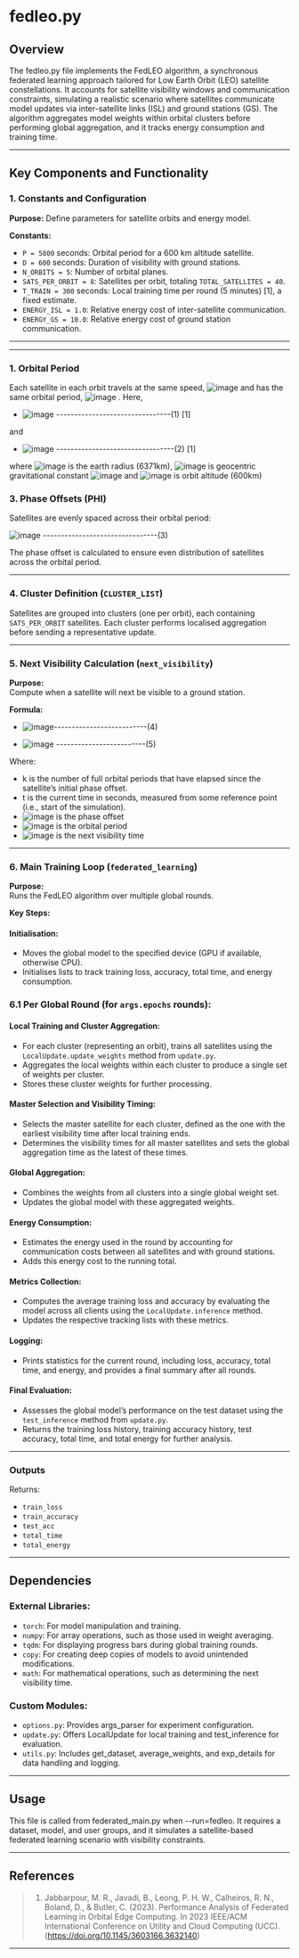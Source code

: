 # fedleo.py

## Overview

The fedleo.py file implements the FedLEO algorithm, a synchronous federated learning approach tailored for Low Earth Orbit (LEO) satellite constellations. It accounts for satellite visibility windows and communication constraints, simulating a realistic scenario where satellites communicate model updates via inter-satellite links (ISL) and ground stations (GS). The algorithm aggregates model weights within orbital clusters before performing global aggregation, and it tracks energy consumption and training time.

---

## Key Components and Functionality

### 1. Constants and Configuration

**Purpose:** Define parameters for satellite orbits and energy model.

**Constants:**
- `P = 5800` seconds: Orbital period for a 600 km altitude satellite.
- `D = 600` seconds: Duration of visibility with ground stations.
- `N_ORBITS = 5`: Number of orbital planes.
- `SATS_PER_ORBIT = 8`: Satellites per orbit, totaling `TOTAL_SATELLITES = 40`.
- `T_TRAIN = 300` seconds: Local training time per round (5 minutes) [1], a fixed estimate.
- `ENERGY_ISL = 1.0`: Relative energy cost of inter-satellite communication.
- `ENERGY_GS = 10.0`: Relative energy cost of ground station communication.

---

---
### 1. Orbital Period
Each satellite in each orbit travels at the same speed, ![image](https://github.com/user-attachments/assets/6f40e5e4-8f3b-40cc-b460-0b5328cb2e32)
 and has the same orbital period, ![image](https://github.com/user-attachments/assets/61a00815-b319-4870-ba80-13cd07736239)
. Here,
- ![image](https://github.com/user-attachments/assets/7e926db0-a740-4512-91bf-6c09d9e329bb) --------------------------------(1) [1]

and

- ![image](https://github.com/user-attachments/assets/fd410cb4-8c4b-43fe-8593-db85662c934f) ---------------------------------(2) [1]

where ![image](https://github.com/user-attachments/assets/4c139487-14bb-4a04-b43e-ea59e17f92a3) is the earth radius (6371km), ![image](https://github.com/user-attachments/assets/1337c0c5-8e73-4cf3-9c55-10df94fb7cba) is geocentric gravitational constant ![image](https://github.com/user-attachments/assets/0fd7f82e-bfd8-45e9-b1bf-58812b499af8) and ![image](https://github.com/user-attachments/assets/8ca8d461-11c0-4e16-a4ae-72d67ecf6876) is orbit altitude (600km)



### 3. Phase Offsets (PHI)

Satellites are evenly spaced across their orbital period:

![image](https://github.com/user-attachments/assets/247aae46-48f1-43e4-af69-a0ccaba83518) --------------------------------(3)


The phase offset is calculated to ensure even distribution of satellites across the orbital period.

---

### 4. Cluster Definition (`CLUSTER_LIST`)

Satellites are grouped into clusters (one per orbit), each containing `SATS_PER_ORBIT` satellites. Each cluster performs localised aggregation before sending a representative update.

---

### 5. Next Visibility Calculation (`next_visibility`)

**Purpose:**  
Compute when a satellite will next be visible to a ground station.

**Formula:**

- ![image](https://github.com/user-attachments/assets/3abf0b3c-11d8-45bb-ba92-3c47bc6a706e)--------------------------(4)

- ![image](https://github.com/user-attachments/assets/cbf41a48-da3f-4771-a85e-0046ddbae140) -------------------------(5)





Where:
- k is the number of full orbital periods that have elapsed since the satellite’s initial phase offset.
- t is the current time in seconds, measured from some reference point (i.e., start of the simulation).
- ![image](https://github.com/user-attachments/assets/21c582d6-b244-4107-8853-3044df17e1cf)
 is the phase offset
- ![image](https://github.com/user-attachments/assets/43b814b8-ab99-487d-9315-175ec8aa1732)
 is the orbital period
- ![image](https://github.com/user-attachments/assets/9ba548ce-4a72-4ebb-934d-63a9b8fd0eb7)
 is the next visibility time

---

### 6. Main Training Loop (`federated_learning`)

**Purpose:**  
Runs the FedLEO algorithm over multiple global rounds.

**Key Steps:**

#### Initialisation:
- Moves the global model to the specified device (GPU if available, otherwise CPU).
- Initialises lists to track training loss, accuracy, total time, and energy consumption.

### 6.1 Per Global Round (for `args.epochs` rounds):

#### Local Training and Cluster Aggregation:
- For each cluster (representing an orbit), trains all satellites using the `LocalUpdate.update_weights` method from `update.py`.
- Aggregates the local weights within each cluster to produce a single set of weights per cluster.
- Stores these cluster weights for further processing.

#### Master Selection and Visibility Timing:
- Selects the master satellite for each cluster, defined as the one with the earliest visibility time after local training ends.
- Determines the visibility times for all master satellites and sets the global aggregation time as the latest of these times.

#### Global Aggregation:
- Combines the weights from all clusters into a single global weight set.
- Updates the global model with these aggregated weights.

#### Energy Consumption:
- Estimates the energy used in the round by accounting for communication costs between all satellites and with ground stations.
- Adds this energy cost to the running total.

#### Metrics Collection:
- Computes the average training loss and accuracy by evaluating the model across all clients using the `LocalUpdate.inference` method.
- Updates the respective tracking lists with these metrics.

#### Logging:
- Prints statistics for the current round, including loss, accuracy, total time, and energy, and provides a final summary after all rounds.

#### Final Evaluation:
- Assesses the global model’s performance on the test dataset using the `test_inference` method from `update.py`.
- Returns the training loss history, training accuracy history, test accuracy, total time, and total energy for further analysis.


---

### Outputs
Returns:
- `train_loss`
- `train_accuracy`
- `test_acc`
- `total_time`
- `total_energy`

---

## Dependencies

### External Libraries:
- `torch`: For model manipulation and training.
- `numpy`: For array operations, such as those used in weight averaging.
- `tqdm`: For displaying progress bars during global training rounds.
- `copy`: For creating deep copies of models to avoid unintended modifications.
- `math`: For mathematical operations, such as determining the next visibility time.
  
### Custom Modules:
- `options.py`: Provides args_parser for experiment configuration.
- `update.py`: Offers LocalUpdate for local training and test_inference for evaluation.
- `utils.py`: Includes get_dataset, average_weights, and exp_details for data handling and logging.

---

## Usage

This file is called from federated_main.py when --run=fedleo. It requires a dataset, model, and user groups, and it simulates a satellite-based federated learning scenario with visibility constraints.

---
## References
> 1. Jabbarpour, M. R., Javadi, B., Leong, P. H. W., Calheiros, R. N., Boland, D., & Butler, C. (2023). Performance Analysis of Federated Learning in Orbital Edge Computing. In 2023 IEEE/ACM International Conference on Utility and Cloud Computing (UCC).(https://doi.org/10.1145/3603166.3632140)
---

